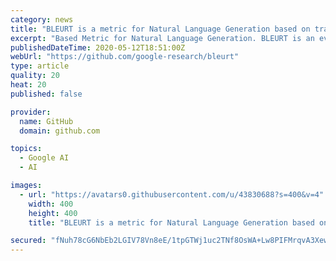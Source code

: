 ```yaml
---
category: news
title: "BLEURT is a metric for Natural Language Generation based on transfer learning."
excerpt: "Based Metric for Natural Language Generation. BLEURT is an evaluation metric for Natural Language Generation. It takes a pair of sentences as input, a"
publishedDateTime: 2020-05-12T18:51:00Z
webUrl: "https://github.com/google-research/bleurt"
type: article
quality: 20
heat: 20
published: false

provider:
  name: GitHub
  domain: github.com

topics:
  - Google AI
  - AI

images:
  - url: "https://avatars0.githubusercontent.com/u/43830688?s=400&v=4"
    width: 400
    height: 400
    title: "BLEURT is a metric for Natural Language Generation based on transfer learning."

secured: "fNuh78cG6NbEb2LGIV78Vn8eE/1tpGTWj1uc2TNf8OsWA+Lw8PIFMrqvA3XewIwV6YPsfDlX92GA2blF79mYMVzsk4vjNVTWUnNGMfFBesj9DdhQIuDqhFQGnHxN7X5Y7iJCB0L/7uj5Z8ZN4mwJMhu5q5P4K5CURGwiDRHio6DOreMQJ7QxEGSJ7CnLzfxcSXozpXXiK6OIwV3Jt6hZCJNcHRZA/XdnLqOdCnce6y780OE4hmFAhOcTfB9KgSYzFxq01yd3nK/YFNlCC9WEhImoc0JiESN+CkMNsunsSLNWFYKyiMLInetaVFqKNQi7jCRO0+FviG+Afh9A2N9uleLGWGeEdxcnUbKTzY1IupsC49N++KdFkKL20NdzxrPDfRlKfrcaLN4C+YIZ1jfBbKnOVwmarFmpwxqSnUYS3esZz43sqUDuhz6pQmKWHouDLbOZ28+vCHK2hIWCd1QvtUx/YgG76yWdqxyqXpQDkbs=;R8KdxcgE3s41qxD8uSv6QA=="
---
```


